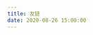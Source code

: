 ```yaml
---
title: 友链
date: 2020-08-26 15:00:00
---
```


<ul id="_Gblog"></ul>
<link rel="stylesheet" href="//cdn.jsdelivr.net/gh/highlightjs/cdn-release@10.1.2/build/styles/tomorrow-night.min.css">
<script src="//cdn.jsdelivr.net/gh/highlightjs/cdn-release@10.1.2/build/highlight.min.js"></script>
<script src="https://cdn.jsdelivr.net/npm/marked/marked.min.js"></script>
<script>
(function () {
var timer;
timer = setInterval(function(){
    if (typeof $ !== 'undefined') {
        clearInterval(timer)
        // for scroll
        var onScroll = function(e) {
            if ($.active != 0) {
                return;
            }
            if (e.data) {
                var offset = e.data.offset;
            };
            if (offset === undefined) {
                offset = $(window).height() * 0.7;
            }
            var viewPortBottom = $(window).scrollTop() + $(window).height(),
                breakPoint = $(document).height() - offset;
                reachedBottom = viewPortBottom >= breakPoint;
            if (!reachedBottom) return;
            $(window).trigger('infiniteScroll');
        };
        $.onInfiniteScroll = function(callback, options) {
            $(window).on('infiniteScroll', callback);
            $(window).on('scroll.infinite', options, onScroll);
        };
        $.destroyInfiniteScroll = function() {
            $(window).off('infiniteScroll');
            $(window).off('scroll.infinite');
        };
        var _Gblog = {
            page: 1,
            done: false,
            loading: false
        }
        function fetchIssues() {
            if (_Gblog.loading) {
                return;
            }
            if (_Gblog.done) {
                return;
            }
            _Gblog.loading = true
            $.ajax({
                url:"https://api.github.com/repos/geeeger-pkgs/friend-link/issues",
                data:{
                    page: _Gblog.page++,
                }
            })
            .then(function(data, textStatus, jqXHR){
                var link = jqXHR.getResponseHeader("Link") || "";
                if(link.indexOf('rel="next"') < 0){
                    _Gblog.done = true
                }
                _Gblog.loading = false
                var tpl = ''
                var dom = document.querySelector('#_Gblog')
                var fragment = document.createDocumentFragment()
                for (var i = 0; i < data.length; i++) {
                    var container = document.createElement('li')
                    var item = data[i]
                    var content = '<div>'
                    +   '<h4>'
                    +       (function (labels) { return labels.map(function (label) { return '<span style="padding: 2px; margin: 0 5px; color: #fff; line-height:1;background:#' + label.color + ';">' + label.name + '</span>' }).join('') })(item.labels)
                    +       item.title
                    +   '</h4>'
                    +   '<section style="margin:10px;">' + marked(item.body) + '</section>'
                    container.innerHTML = content
                    fragment.appendChild(container)
                }
                dom.appendChild(fragment)
                $('pre code').each(function(i, block) {
                    hljs.highlightBlock(block);
                });
            });
        }
        fetchIssues()
        $.onInfiniteScroll(fetchIssues)
    }
},100)
})()
</script>